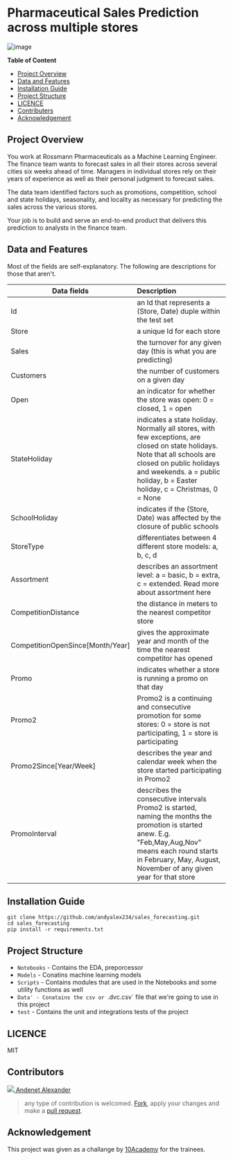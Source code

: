 # Pharmaceutical Sales Prediction across multiple stores
![image](https://user-images.githubusercontent.com/59474650/200432138-f1c388f1-d0c0-4371-8ae2-9bdf92ed84ea.png)


**Table of Content**
* [Project Overview](#project-overview)
* [Data and Features](#data-and-features)
* [Installation Guide](#installation-guide)
* [Project Structure](#project-structure)
* [LICENCE](#licence)
* [Contributers](#contributors)
* [Acknowledgement](#acknowledgement)

## Project Overview
You work at Rossmann Pharmaceuticals as a Machine Learning Engineer. The finance team wants to forecast sales in all their stores across several cities six weeks ahead of time. Managers in individual stores rely on their years of experience as well as their personal judgment to forecast sales. 

The data team identified factors such as promotions, competition, school and state holidays, seasonality, and locality as necessary for predicting the sales across the various stores.

Your job is to build and serve an end-to-end product that delivers this prediction to analysts in the finance team. 

## Data and Features 
Most of the fields are self-explanatory. The following are descriptions for those that aren't.


| Data fields         | Description |    
|---------------------|:------------
| Id                  |   an Id that represents a (Store, Date) duple within the test set | 
| Store               |    a unique Id for each store                                     |   
| Sales               |  the turnover for any given day (this is what you are predicting)|   
| Customers           | the number of customers on a given day |   
| Open                | an indicator for whether the store was open: 0 = closed, 1 = open |   
| StateHoliday        | indicates a state holiday. Normally all stores, with few exceptions, are closed on state                         holidays. Note that all schools are closed on public holidays and weekends. a = public                            holiday, b = Easter holiday, c = Christmas, 0 = None|   
| SchoolHoliday       | indicates if the (Store, Date) was affected by the closure of public schools|   
| StoreType           | differentiates between 4 different store models: a, b, c, d |   
| Assortment          | describes an assortment level: a = basic, b = extra, c = extended. Read more about                                assortment here|   
| CompetitionDistance | the distance in meters to the nearest competitor store |   
| CompetitionOpenSince[Month/Year]| gives the approximate year and month of the time the nearest competitor has                            opened |   
| Promo           |indicates whether a store is running a promo on that day|   
| Promo2          | Promo2 is a continuing and consecutive promotion for some stores: 0 = store is not                                 participating, 1 = store is participating |   
| Promo2Since[Year/Week]| describes the year and calendar week when the store started participating in Promo2|   
| PromoInterval|describes the consecutive intervals Promo2 is started, naming the months the promotion is started anew. E.g. "Feb,May,Aug,Nov" means each round starts in February, May, August, November of any given year for that store| 



## Installation Guide
```
git clone https://github.com/andyalex234/sales_forecasting.git
cd sales_forecasting
pip install -r requirements.txt
```

## Project Structure
- `Notebooks` - Contains the EDA, preporcessor
- `Models` - Conatins machine learning models
- `Scripts` - Contains modules that are used in the Notebooks and some utility functions as well
- `Data' - Conatains the csv or `.dvc.csv` file that we're going to use in this project
- `test` - Contains the unit and integrations tests of the project

## LICENCE
 MIT

## Contributors

<a href = "https:/r/github.com/andyalex234">
  <img src="https://contrib.rocks/image?repo=andyalex234/logistic-optimization" />
  Andenet Alexander
</a>

> any type of contribution is welcomed. [Fork](https://github.com/andyalex234/fund-by-gps-location/fork), apply your changes and make a [pull request](https://github.com/andyalex234/fund-by-gps-location/pull).

## Acknowledgement
This project was given as a challange by [10Academy](https://www.10academy.org/) for the trainees.
